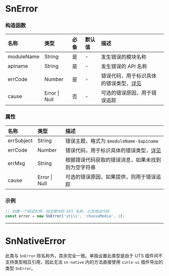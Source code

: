 # SnError

### 构造函数

| 名称       | 类型        | 必备 | 默认值                       | 描述                |
| :--------- | :---------- | :--- | :--------------------------- | :------------------ |
| moduleName | String      | 是   | -                            | 发生错误的模块名称  |
| apiname    | String      | 是   | -                            | 发生错误的 API 名称 |
| errCode    | Number | 是   | -                            | 错误代码，用于标识具体的错误类型，[详见](./standard)            |
| cause      | Error \| Null                | 否   | -                       | 可选的错误原因，用于错误追踪 |

### 属性

| 名称       | 类型          | 描述                                                 |
| :--------- | :------------ | :--------------------------------------------------- |
| errSubject | String        | 错误主题，格式为 `$moduleName-$apiname`              |
| errCode    | Number   | 错误代码，用于标识具体的错误类型，[详见](./standard) |
| errMsg     | String        | 根据错误代码获取的错误消息，如果未找到则为空字符串   |
| cause      | Error \| Null | 可选的错误原因，如果提供，则用于错误追踪             |

### 示例

```typescript
// 创建一个错误实例，指定模块和 API 名称，以及错误代码
const error = new SnError('utils', 'chooseMedia', 1);
```

---

# SnNativeError

此类与 `SnError` 除名称外，其余完全一致。单独设置此类型是由于 UTS 插件间不支持类型相互引用，因此无法 `sn-native` 内的方法直接使用 `sinle-ui` 插件导出的类型 `SnError`。
